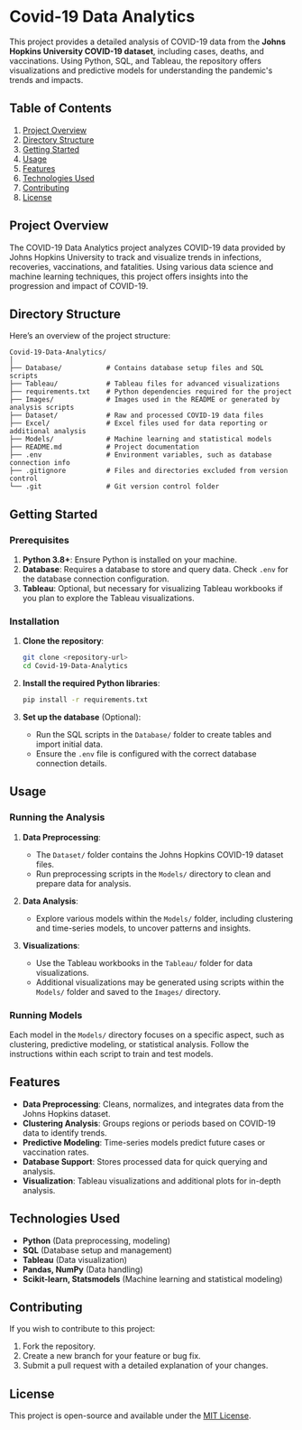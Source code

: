 
# Covid-19 Data Analytics

This project provides a detailed analysis of COVID-19 data from the **Johns Hopkins University COVID-19 dataset**, including cases, deaths, and vaccinations. Using Python, SQL, and Tableau, the repository offers visualizations and predictive models for understanding the pandemic's trends and impacts.

## Table of Contents

1. [Project Overview](#project-overview)
2. [Directory Structure](#directory-structure)
3. [Getting Started](#getting-started)
4. [Usage](#usage)
5. [Features](#features)
6. [Technologies Used](#technologies-used)
7. [Contributing](#contributing)
8. [License](#license)

## Project Overview

The COVID-19 Data Analytics project analyzes COVID-19 data provided by Johns Hopkins University to track and visualize trends in infections, recoveries, vaccinations, and fatalities. Using various data science and machine learning techniques, this project offers insights into the progression and impact of COVID-19.

## Directory Structure

Here’s an overview of the project structure:

```plaintext
Covid-19-Data-Analytics/
│
├── Database/           # Contains database setup files and SQL scripts
├── Tableau/            # Tableau files for advanced visualizations
├── requirements.txt    # Python dependencies required for the project
├── Images/             # Images used in the README or generated by analysis scripts
├── Dataset/            # Raw and processed COVID-19 data files
├── Excel/              # Excel files used for data reporting or additional analysis
├── Models/             # Machine learning and statistical models
├── README.md           # Project documentation
├── .env                # Environment variables, such as database connection info
├── .gitignore          # Files and directories excluded from version control
└── .git                # Git version control folder
```

## Getting Started

### Prerequisites

1. **Python 3.8+**: Ensure Python is installed on your machine.
2. **Database**: Requires a database to store and query data. Check `.env` for the database connection configuration.
3. **Tableau**: Optional, but necessary for visualizing Tableau workbooks if you plan to explore the Tableau visualizations.

### Installation

1. **Clone the repository**:
   ```bash
   git clone <repository-url>
   cd Covid-19-Data-Analytics
   ```

2. **Install the required Python libraries**:
   ```bash
   pip install -r requirements.txt
   ```

3. **Set up the database** (Optional):
   - Run the SQL scripts in the `Database/` folder to create tables and import initial data.
   - Ensure the `.env` file is configured with the correct database connection details.

## Usage

### Running the Analysis

1. **Data Preprocessing**:
   - The `Dataset/` folder contains the Johns Hopkins COVID-19 dataset files.
   - Run preprocessing scripts in the `Models/` directory to clean and prepare data for analysis.

2. **Data Analysis**:
   - Explore various models within the `Models/` folder, including clustering and time-series models, to uncover patterns and insights.

3. **Visualizations**:
   - Use the Tableau workbooks in the `Tableau/` folder for data visualizations.
   - Additional visualizations may be generated using scripts within the `Models/` folder and saved to the `Images/` directory.

### Running Models

Each model in the `Models/` directory focuses on a specific aspect, such as clustering, predictive modeling, or statistical analysis. Follow the instructions within each script to train and test models.

## Features

- **Data Preprocessing**: Cleans, normalizes, and integrates data from the Johns Hopkins dataset.
- **Clustering Analysis**: Groups regions or periods based on COVID-19 data to identify trends.
- **Predictive Modeling**: Time-series models predict future cases or vaccination rates.
- **Database Support**: Stores processed data for quick querying and analysis.
- **Visualization**: Tableau visualizations and additional plots for in-depth analysis.

## Technologies Used

- **Python** (Data preprocessing, modeling)
- **SQL** (Database setup and management)
- **Tableau** (Data visualization)
- **Pandas, NumPy** (Data handling)
- **Scikit-learn, Statsmodels** (Machine learning and statistical modeling)

## Contributing

If you wish to contribute to this project:

1. Fork the repository.
2. Create a new branch for your feature or bug fix.
3. Submit a pull request with a detailed explanation of your changes.

## License

This project is open-source and available under the [MIT License](LICENSE).
